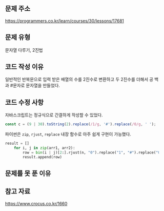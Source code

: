 ## 문제 주소

https://programmers.co.kr/learn/courses/30/lessons/17681

## 문제 유형

문자열 다루기, 2진법

## 코드 작성 이유

일반적인 반복문으로 입력 받은 배열의 수를 2진수로 변환하고 두 2진수를 더해서 공
백과 #문자로 문자열을 만들었다.

## 코드 수정 사항

자바스크립트는 정규식으로 간결하게 작성할 수 있었다.

```javascript
const c = (9 | 30).toString(2).replace(/1/g, '#').replace(/0/g, ' ');
```

파이썬은 `zip`, `rjust`, `replace` 내장 함수로 아주 쉽게 구현이 가능했다.

```python
result = []
    for i, j in zip(arr1, arr2):
        row = bin(i | j)[2:].rjust(n, "0").replace("1", "#").replace("0", " ")
        result.append(row)
```

## 문제를 못 푼 이유

## 참고 자료

https://www.crocus.co.kr/1660
